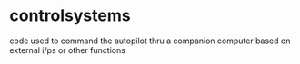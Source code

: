 # controlsystems
code used to command the autopilot thru a companion computer based on external i/ps or other functions
